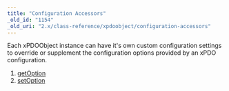```yaml
---
title: "Configuration Accessors"
_old_id: "1154"
_old_uri: "2.x/class-reference/xpdoobject/configuration-accessors"
---
```


Each xPDOObject instance can have it's own custom configuration settings to override or supplement the configuration options provided by an xPDO configuration.

1. [getOption](/xpdo/2.x/class-reference/xpdoobject/configuration-accessors/getoption)
2. [setOption](/xpdo/2.x/class-reference/xpdoobject/configuration-accessors/setoption)